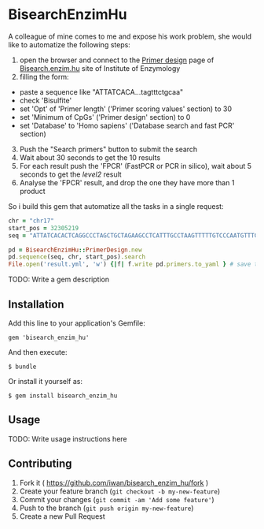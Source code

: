 # BisearchEnzimHu

A colleague of mine comes to me and expose his work problem, she would like to automatize the following steps:

1. open the browser and connect to the [Primer design](http://bisearch.enzim.hu/?m=search) page of [Bisearch.enzim.hu](http://bisearch.enzim.hu/) site of Institute of Enzymology
2. filling the form:
  * paste a sequence like "ATTATCACA...tagtttctgcaa"
  * check 'Bisulfite'
  * set 'Opt' of 'Primer length' ('Primer scoring values' section) to 30
  * set 'Minimum of CpGs' ('Primer design' section) to 0
  * set 'Database' to 'Homo sapiens' ('Database search and fast PCR' section)
3. Push the "Search primers" button to submit the search
4. Wait about 30 seconds to get the 10 results
5. For each result push the 'FPCR' (FastPCR or PCR in silico), wait about 5 seconds to get the _level2_ result
6. Analyse the 'FPCR' result, and drop the one they have more than 1 product


So i build this gem that automatize all the tasks in a single request:

```ruby
chr = "chr17"
start_pos = 32305219
seq = "ATTATCACACTCAGGCCCTAGCTGCTAGAAGCCTCATTTGCCTAAGTTTTTGTCCCAATGTTTCCGTGAAGGCAGAGAGAGGAGCTATTTGCATGCCAGCCCAGGGCTACGTAGAAAATATGGCAGGGATCCTCTCACACTGCAGTCGAGTCAAGGCAGTCCAGGGTGGCTGctggggccagactgccccgtcaagatccagcctgcctttcactgactgtgtgattagaatgtcttgccctatccctggactttagtttctgcaa"

pd = BisearchEnzimHu::PrimerDesign.new
pd.sequence(seq, chr, start_pos).search
File.open('result.yml', 'w') {|f| f.write pd.primers.to_yaml } # save the result (an hash) to a YAML file
```



TODO: Write a gem description

## Installation

Add this line to your application's Gemfile:

    gem 'bisearch_enzim_hu'

And then execute:

    $ bundle

Or install it yourself as:

    $ gem install bisearch_enzim_hu

## Usage

TODO: Write usage instructions here

## Contributing

1. Fork it ( https://github.com/iwan/bisearch_enzim_hu/fork )
2. Create your feature branch (`git checkout -b my-new-feature`)
3. Commit your changes (`git commit -am 'Add some feature'`)
4. Push to the branch (`git push origin my-new-feature`)
5. Create a new Pull Request
